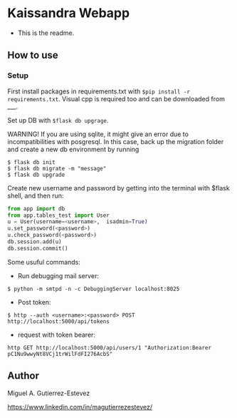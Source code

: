 # Kaissandra Webapp

* This is the readme.

## How to use

### Setup

 First install packages in requirements.txt with `$pip install -r requirements.txt`. Visual cpp is required too and can be 
downloaded from ___.

Set up DB with `$flask db upgrage`.
 
WARNING! If you are using sqlite, it might give an error due to incompatibilities with posgresql. In this case, back up
the migration folder and create a new db environment by running 

```
$ flask db init
$ flask db migrate -m "message"
$ flask db upgrade
```

Create new username and password by getting into the terminal with $flask shell, and then run:

```python
from app import db
from app.tables_test import User
u = User(username=<username>,  isadmin=True)
u.set_password(<password>)
u.check_password(<password>)
db.session.add(u)
db.session.commit()
```

Some usuful commands:

- Run debugging mail server:

`$ python -m smtpd -n -c DebuggingServer localhost:8025`

- Post token:

`$ http --auth <username>:<password> POST http://localhost:5000/api/tokens`

- request with token bearer:

`http GET http://localhost:5000/api/users/1 "Authorization:Bearer pC1Nu9wwyNt8VCj1trWilFdFI276AcbS"` 
 
## Author

Miguel A. Gutierrez-Estevez 

https://www.linkedin.com/in/magutierrezestevez/